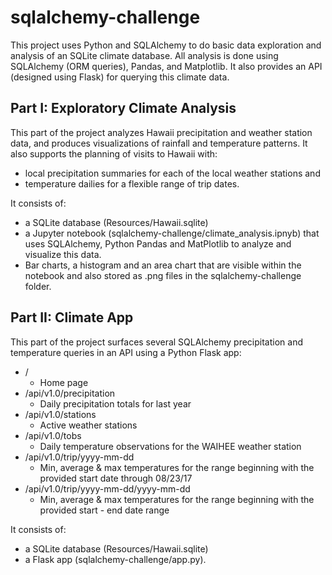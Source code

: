 # sqlalchemy-challenge
This project uses Python and SQLAlchemy to do basic data exploration and analysis of an SQLite climate database.  All  analysis is done using SQLAlchemy (ORM queries), Pandas, and Matplotlib. It also provides an API (designed using Flask) for querying this climate data.

## Part I: Exploratory Climate Analysis
This part of the project analyzes Hawaii precipitation and weather station data, and produces visualizations of rainfall and temperature patterns. It also supports the planning of visits to Hawaii with:
- local precipitation summaries for each of the local weather stations and
- temperature dailies for a flexible range of trip dates.

It consists of:
- a SQLite database (Resources/Hawaii.sqlite)
- a Jupyter notebook (sqlalchemy-challenge/climate_analysis.ipnyb) that uses SQLAlchemy, Python Pandas and MatPlotlib to analyze and visualize this data.
- Bar charts, a histogram and an area chart that are visible within the notebook and also stored as .png files in the sqlalchemy-challenge folder.

## Part II: Climate App
This part of the project surfaces several SQLAlchemy precipitation and temperature queries in an API using a Python Flask app:
- / 
    - Home page
- /api/v1.0/precipitation
    - Daily precipitation totals for last year
- /api/v1.0/stations
    - Active weather stations
- /api/v1.0/tobs
    - Daily temperature observations for the WAIHEE weather station
- /api/v1.0/trip/yyyy-mm-dd
    - Min, average & max temperatures for the range beginning with the provided start date through 08/23/17
- /api/v1.0/trip/yyyy-mm-dd/yyyy-mm-dd
    - Min, average & max temperatures for the range beginning with the provided start - end date range

It consists of:
- a SQLite database (Resources/Hawaii.sqlite)
- a Flask app (sqlalchemy-challenge/app.py).

